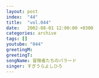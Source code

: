 ```yaml
---
layout: post
index:  "44"
title:  "vol.044"
date:   2002-08-01 12:00:00 +0300
categories: archive
tags: []
youtube: "044"
greetingM: 
greetingT: 
songName: 冒険者たちのバラード
singer: すぎうらよしひろ
---
```

